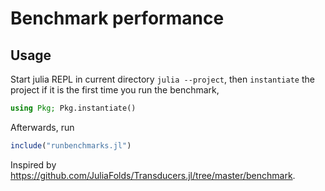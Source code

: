 # Benchmark performance

## Usage

Start julia REPL in current directory `julia --project`, then `instantiate` the
project if it is the first time you run the benchmark,

```julia
using Pkg; Pkg.instantiate()
```

Afterwards, run

```julia
include("runbenchmarks.jl")
```

Inspired by <https://github.com/JuliaFolds/Transducers.jl/tree/master/benchmark>.
